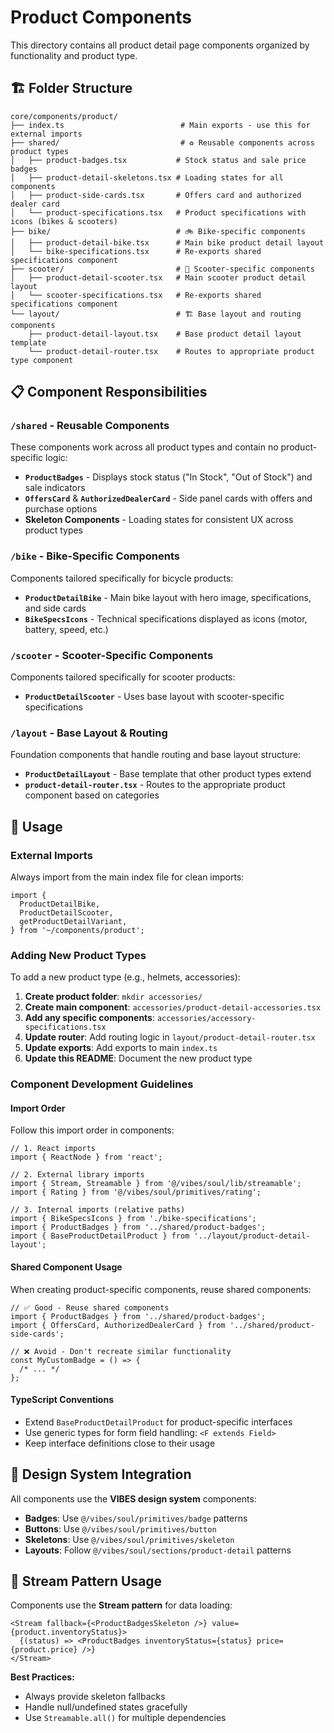 # Product Components

This directory contains all product detail page components organized by functionality and product type.

## 🏗️ Folder Structure

```
core/components/product/
├── index.ts                          # Main exports - use this for external imports
├── shared/                           # ♻️ Reusable components across product types
│   ├── product-badges.tsx           # Stock status and sale price badges
│   ├── product-detail-skeletons.tsx # Loading states for all components
│   ├── product-side-cards.tsx       # Offers card and authorized dealer card
│   └── product-specifications.tsx   # Product specifications with icons (bikes & scooters)
├── bike/                            # 🚲 Bike-specific components
│   ├── product-detail-bike.tsx      # Main bike product detail layout
│   └── bike-specifications.tsx      # Re-exports shared specifications component
├── scooter/                         # 🛴 Scooter-specific components
│   ├── product-detail-scooter.tsx   # Main scooter product detail layout
│   └── scooter-specifications.tsx   # Re-exports shared specifications component
└── layout/                          # 🏗️ Base layout and routing components
    ├── product-detail-layout.tsx    # Base product detail layout template
    └── product-detail-router.tsx    # Routes to appropriate product type component
```

## 📋 Component Responsibilities

### `/shared` - Reusable Components

These components work across all product types and contain no product-specific logic:

- **`ProductBadges`** - Displays stock status ("In Stock", "Out of Stock") and sale indicators
- **`OffersCard`** & **`AuthorizedDealerCard`** - Side panel cards with offers and purchase options
- **Skeleton Components** - Loading states for consistent UX across product types

### `/bike` - Bike-Specific Components

Components tailored specifically for bicycle products:

- **`ProductDetailBike`** - Main bike layout with hero image, specifications, and side cards
- **`BikeSpecsIcons`** - Technical specifications displayed as icons (motor, battery, speed, etc.)

### `/scooter` - Scooter-Specific Components

Components tailored specifically for scooter products:

- **`ProductDetailScooter`** - Uses base layout with scooter-specific specifications

### `/layout` - Base Layout & Routing

Foundation components that handle routing and base layout structure:

- **`ProductDetailLayout`** - Base template that other product types extend
- **`product-detail-router.tsx`** - Routes to the appropriate product component based on categories

## 🔧 Usage

### External Imports

Always import from the main index file for clean imports:

```tsx
import {
  ProductDetailBike,
  ProductDetailScooter,
  getProductDetailVariant,
} from '~/components/product';
```

### Adding New Product Types

To add a new product type (e.g., helmets, accessories):

1. **Create product folder**: `mkdir accessories/`
2. **Create main component**: `accessories/product-detail-accessories.tsx`
3. **Add any specific components**: `accessories/accessory-specifications.tsx`
4. **Update router**: Add routing logic in `layout/product-detail-router.tsx`
5. **Update exports**: Add exports to main `index.ts`
6. **Update this README**: Document the new product type

### Component Development Guidelines

#### Import Order

Follow this import order in components:

```tsx
// 1. React imports
import { ReactNode } from 'react';

// 2. External library imports
import { Stream, Streamable } from '@/vibes/soul/lib/streamable';
import { Rating } from '@/vibes/soul/primitives/rating';

// 3. Internal imports (relative paths)
import { BikeSpecsIcons } from './bike-specifications';
import { ProductBadges } from '../shared/product-badges';
import { BaseProductDetailProduct } from '../layout/product-detail-layout';
```

#### Shared Component Usage

When creating product-specific components, reuse shared components:

```tsx
// ✅ Good - Reuse shared components
import { ProductBadges } from '../shared/product-badges';
import { OffersCard, AuthorizedDealerCard } from '../shared/product-side-cards';

// ❌ Avoid - Don't recreate similar functionality
const MyCustomBadge = () => {
  /* ... */
};
```

#### TypeScript Conventions

- Extend `BaseProductDetailProduct` for product-specific interfaces
- Use generic types for form field handling: `<F extends Field>`
- Keep interface definitions close to their usage

## 🎨 Design System Integration

All components use the **VIBES design system** components:

- **Badges**: Use `@/vibes/soul/primitives/badge` patterns
- **Buttons**: Use `@/vibes/soul/primitives/button`
- **Skeletons**: Use `@/vibes/soul/primitives/skeleton`
- **Layouts**: Follow `@/vibes/soul/sections/product-detail` patterns

## 🔄 Stream Pattern Usage

Components use the **Stream pattern** for data loading:

```tsx
<Stream fallback={<ProductBadgesSkeleton />} value={product.inventoryStatus}>
  {(status) => <ProductBadges inventoryStatus={status} price={product.price} />}
</Stream>
```

**Best Practices:**

- Always provide skeleton fallbacks
- Handle null/undefined states gracefully
- Use `Streamable.all()` for multiple dependencies

